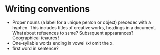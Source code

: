 # Writing conventions

* Proper nouns (a label for a unique person or object) preceded with a hyphen. This includes titles of creative works, headings in a document. What about references to same? Subsequent appearances? Geographical features?
* One-syllable words ending in vowel /x/ omit the x.
* first word in sentence?
